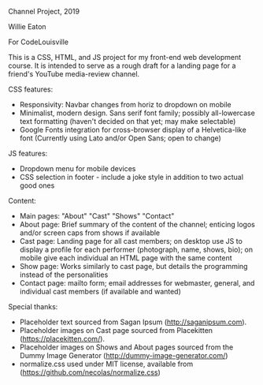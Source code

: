 Channel Project, 2019

Willie Eaton

For CodeLouisville

This is a CSS, HTML, and JS project for my front-end web development course.
It is intended to serve as a rough draft for a landing page for a friend's
YouTube media-review channel.

CSS features: 
* Responsivity: Navbar changes from horiz to dropdown on mobile
* Minimalist, modern design.  Sans serif font family; possibly all-lowercase
text formatting (haven't decided on that yet; may make selectable)
* Google Fonts integration for cross-browser display of a Helvetica-like font (Currently using Lato and/or Open Sans; open to change) 

JS features:
* Dropdown menu for mobile devices
* CSS selection in footer - include a joke style in addition to two actual
good ones

Content:
* Main pages: "About" "Cast" "Shows" "Contact"
* About page: Brief summary of the content of the channel; enticing logos
and/or screen caps from shows if available
* Cast page: Landing page for all cast members; on desktop use JS to display
a profile for each performer (photograph, name, shows, bio); on mobile give
each individual an HTML page with the same content
* Show page: Works similarly to cast page, but details the programming instead of the personalities
* Contact page: mailto form; email addresses for webmaster, general, and
individual cast members (if available and wanted)

Special thanks:
* Placeholder text sourced from Sagan Ipsum (http://saganipsum.com).
* Placeholder images on Cast page sourced from Placekitten (https://placekitten.com/).
* Placeholder images on Shows and About pages sourced from the Dummy Image Generator (http://dummy-image-generator.com/)
* normalize.css used under MIT license, available from (https://github.com/necolas/normalize.css)

